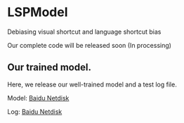 # LSPModel
Debiasing visual shortcut and language shortcut bias

Our complete code will be released soon (In processing)



## Our trained model.
Here, we release our well-trained model and a test log file.

Model: [Baidu Netdisk](https://pan.baidu.com/s/1xyv_vkHW8jKC3Y9ohdZsMg?pwd=1234)

Log: [Baidu Netdisk](https://pan.baidu.com/s/1xyv_vkHW8jKC3Y9ohdZsMg?pwd=1234)
